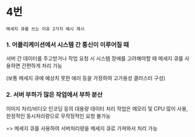 # 4번
    메세지 큐를 쓰는 이유 2가지 예시 제시

### 1. 어플리케이션에서 시스템 간 통신이 이루어질 때 
서버 간 데이터를 주고받거나 작업 요청 시 시스템 장애를 고려해야할 때 메세지 큐를 사용하면 간편하게 처리 가능

(보통 메세지 큐에 예상치 못한 에러 등을 가정하여 고가용성 클러스터 구성)

### 2. 서버 부하가 많은 작업에서 부하 분산
이미지 처리/비디오 인코딩 등의 대용량 데이터 처리 작업은 메모리 및 CPU 많이 사용, 한정적인 동시처리량으로 무작정적인 요청 불가능

=> 메세지 큐를 사용하여 서버처리량을 메세지 큐로 가져와서 처리 가능
